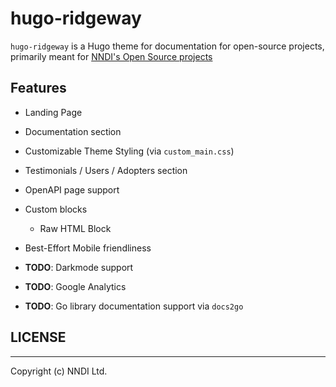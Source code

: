 # hugo-ridgeway  

`hugo-ridgeway` is a Hugo theme for documentation for open-source projects, primarily meant for [NNDI's Open Source projects](https://github.com/nndi-oss)

## Features

- Landing Page
- Documentation section
- Customizable Theme Styling (via `custom_main.css`)
- Testimonials / Users / Adopters section
- OpenAPI page support
- Custom blocks
  - Raw HTML Block
- Best-Effort Mobile friendliness

- **TODO**: Darkmode support 
- **TODO**: Google Analytics
- **TODO**: Go library documentation support via `docs2go`

## LICENSE

---

Copyright (c) NNDI Ltd.